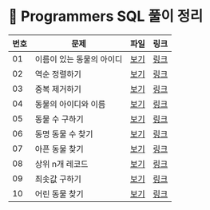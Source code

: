 # 📄 Programmers SQL 풀이 정리

| 번호 | 문제 | 파일 | 링크 |
|------|------|------|------|
| 01 | 이름이 있는 동물의 아이디 | [보기](./01_find_animal_names.sql) | [링크](https://school.programmers.co.kr/learn/courses/30/lessons/59407) |
| 02 | 역순 정렬하기 | [보기](./02_desc_ordering.sql) | [링크](https://school.programmers.co.kr/learn/courses/30/lessons/59035) |
| 03 | 중복 제거하기 | [보기](./03_remove_duplicate.sql) | [링크](https://school.programmers.co.kr/learn/courses/30/lessons/59408) |
| 04 | 동물의 아이디와 이름 | [보기](./04_animal_id_name.sql) | [링크](https://school.programmers.co.kr/learn/courses/30/lessons/59403) |
| 05 | 동물 수 구하기 | [보기](./05_animal_n.sql) | [링크](https://school.programmers.co.kr/learn/courses/30/lessons/59406) |
| 06 | 동명 동물 수 찾기 | [보기](./06_same_name_anls.sql) | [링크](https://school.programmers.co.kr/learn/courses/30/lessons/59403) |
| 07 | 아픈 동물 찾기 | [보기](./07_find_sick_animal.sql) | [링크](https://school.programmers.co.kr/learn/courses/30/lessons/59403) |
| 08 | 상위 n개 레코드 | [보기](./08_head_n.sql) | [링크](https://school.programmers.co.kr/learn/courses/30/lessons/59405) |
| 09 | 최솟값 구하기 | [보기](./08_head_n.sql) | [링크](https://school.programmers.co.kr/learn/courses/30/lessons/59405) |
| 10 | 어린 동물 찾기 | [보기](./08_head_n.sql) | [링크](https://school.programmers.co.kr/learn/courses/30/lessons/59405) |



